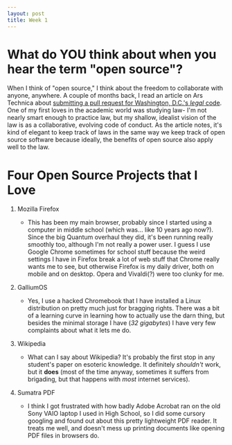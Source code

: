 ```yaml
---
layout: post
title: Week 1
---
```



# What do YOU think about when you hear the term "open source"?
When I think of "open source," I think about the freedom to collaborate with anyone, anywhere. A couple of months back, I read an article on Ars Technica about [submitting a pull request for Washington, D.C.'s *legal* code](https://arstechnica.com/tech-policy/2018/11/how-i-changed-the-law-with-a-github-pull-request/). One of my first loves in the academic world was studying law- I'm not nearly smart enough to practice law, but my shallow, idealist vision of the law is as a collaborative, evolving code of conduct. As the article notes, it's kind of elegant to keep track of laws in the same way we keep track of open source software because ideally, the benefits of open source also apply well to the law.

# Four Open Source Projects that I Love
1. Mozilla Firefox
    - This has been my main browser, probably since I started using a computer in middle school (which was... like 10 years ago now?). Since the big Quantum overhaul they did, it's been running really smoothly too, although I'm not really a power user. I guess I use Google Chrome sometimes for school stuff because the weird settings I have in Firefox break a lot of web stuff that Chrome really wants me to see, but otherwise Firefox is my daily driver, both on mobile and on desktop. Opera and Vivaldi(?) were too clunky for me.

2. GalliumOS
   - Yes, I use a hacked Chromebook that I have installed a Linux distribution on pretty much just for bragging rights. There was a bit of a learning curve in learning how to actually use the darn thing, but besides the minimal storage I have (*32 gigabytes*) I have very few complaints about what it lets me do.
3. Wikipedia
   - What can I say about Wikipedia? It's probably the first stop in any student's paper on esoteric knowledge. It definitely *shouldn't* work, but it __does__ (most of the time anyway, sometimes it suffers from brigading, but that happens with *most* internet services).
4. Sumatra PDF
   - I think I got frustrated with how badly Adobe Acrobat ran on the old Sony VAIO laptop I used in High School, so I did some cursory googling and found out about this pretty lightweight PDF reader. It treats me well, and doesn't mess up printing documents like opening PDF files in browsers do.